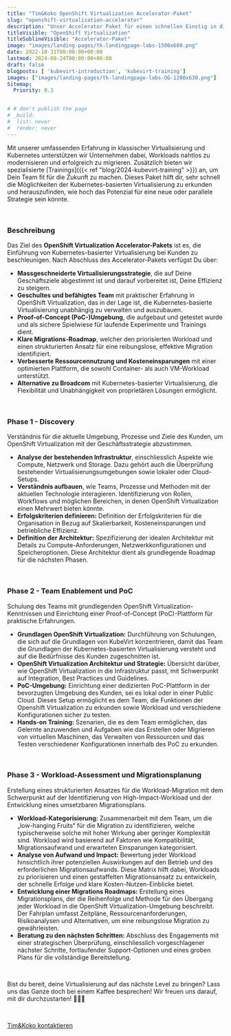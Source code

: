 ```yaml
---
title: "Tim&Koko OpenShift Virtualization Accelerator-Paket"
slug: "openshift-virtualization-accelerator"
description: "Unser Accelerator Paket für einen schnellen Einstig in die OpenShift Virtualization Welt"
titleVisible: "OpenShift Virtualization"
titleSublineVisible: "Accelerator-Paket"
image: "images/landing-pages/tk-landingpage-labs-1500x600.png"
date: 2022-10-31T00:00:00+00:00
lastmod: 2024-08-24T00:00:00+00:00
draft: false
blogposts: [ 'kubevirt-introduction', 'kubevirt-training']
images: ["images/landing-pages/tk-landingpage-labs-OG-1200x630.png"]
Sitemap:
  Priority: 0.3


# # don't publish the page
# _build:
#  list: never
#  render: never
---
```



Mit unserer umfassenden Erfahrung in klassischer Virtualisierung und Kubernetes unterstützen wir Unternehmen dabei, Workloads nahtlos zu modernisieren und erfolgreich zu migrieren. Zusätzlich bieten wir spezialisierte [Trainings]({{< ref "blog/2024-kubevirt-training" >}}) an, um Dein Team fit für die Zukunft zu machen. Dieses Paket hilft dir, sehr schnell die Möglichkeiten der Kubernetes-basierten Virtualisierung zu erkunden und herauszufinden, wie hoch das Potenzial für eine neue oder parallele Strategie sein könnte.

&nbsp;

### Beschreibung

Das Ziel des **OpenShift Virtualization Accelerator-Pakets** ist es, die Einführung von Kubernetes-basierter Virtualisierung bei Kunden zu beschleunigen. Nach Abschluss des Accelerator-Pakets verfügst Du über:

* **Massgeschneiderte Virtualisierungsstrategie**, die auf Deine Geschäftsziele abgestimmt ist und darauf vorbereitet ist, Deine Effizienz zu steigern.
* **Geschultes und befähigtes Team** mit praktischer Erfahrung in OpenShift Virtualization, das in der Lage ist, die Kubernetes-basierte Virtualisierung unabhängig zu verwalten und auszubauen.
* **Proof-of-Concept (PoC-)Umgebung**, die aufgebaut und getestet wurde und als sichere Spielwiese für laufende Experimente und Trainings dient.
* **Klare Migrations-Roadmap**, welcher den priorisierten Workload und einen strukturierten Ansatz für eine reibungslose, effektive Migration identifiziert.
* **Verbesserte Ressourcennutzung und Kosteneinsparungen** mit einer optimierten Plattform, die sowohl Container- als auch VM-Workload unterstützt.
* **Alternative zu Broadcom** mit Kubernetes-basierter Virtualisierung, die Flexibilität und Unabhängigkeit von proprietären Lösungen ermöglicht.

&nbsp;

### Phase 1 - Discovery

Verständnis für die aktuelle Umgebung, Prozesse und Ziele des Kunden, um OpenShift Virtualization mit der Geschäftsstrategie abzustimmen.

* **Analyse der bestehenden Infrastruktur**, einschliesslich Aspekte wie Compute, Netzwerk und Storage. Dazu gehört auch die Überprüfung bestehender Virtualisierungsumgebungen sowie lokaler oder Cloud-Setups.
* **Verständnis aufbauen**, wie Teams, Prozesse und Methoden mit der aktuellen Technologie interagieren. Identifizierung von Rollen, Workflows und möglichen Bereichen, in denen OpenShift Virtualization einen Mehrwert bieten könnte.
* **Erfolgskriterien definieren:** Definition der Erfolgskriterien für die Organisation in Bezug auf Skalierbarkeit, Kosteneinsparungen und betriebliche Effizienz.
* **Definition der Architektur:** Spezifizierung der idealen Architektur mit Details zu Compute-Anforderungen, Netzwerkkonfigurationen und Speicheroptionen. Diese Architektur dient als grundlegende Roadmap für die nächsten Phasen.

&nbsp;

### Phase 2 - Team Enablement und PoC

Schulung des Teams mit grundlegenden OpenShift Virtualization-Kenntnissen und Einrichtung einer Proof-of-Concept (PoC)-Plattform für praktische Erfahrungen.

* **Grundlagen OpenShift Virtualization:** Durchführung von Schulungen, die sich auf die Grundlagen von KubeVirt konzentrieren, damit das Team die Grundlagen der Kubernetes-basierten Virtualisierung versteht und auf die Bedürfnisse des Kunden zugeschnitten ist.
* **OpenShift Virtualization Architektur und Strategie:** Übersicht darüber, wie OpenShift Virtualization in die Infrastruktur passt, mit Schwerpunkt auf Integration, Best Practices und Guidelines.
* **PoC-Umgebung:** Einrichtung einer dedizierten PoC-Plattform in der bevorzugten Umgebung des Kunden, sei es lokal oder in einer Public Cloud. Dieses Setup ermöglicht es dem Team, die Funktionen der Openshift Virtualization zu erkunden sowie Workload und verschiedene Konfigurationen sicher zu testen.
* **Hands-on Training:** Szenarien, die es dem Team ermöglichen, das Gelernte anzuwenden und Aufgaben wie das Erstellen oder Migrieren von virtuellen Maschinen, das Verwalten von Ressourcen und das Testen verschiedener Konfigurationen innerhalb des PoC zu erkunden.

&nbsp;

### Phase 3 - Workload-Assessment und Migrationsplanung

Erstellung eines strukturierten Ansatzes für die Workload-Migration mit dem Schwerpunkt auf der Identifizierung von High-Impact-Workload und der Entwicklung eines umsetzbaren Migrationsplans.

* **Workload-Kategorisierung:** Zusammenarbeit mit dem Team, um die „low-hanging Fruits“ für die Migration zu identifizieren, welche typischerweise solche mit hoher Wirkung aber geringer Komplexität sind. Workload wird basierend auf Faktoren wie Kompatibilität, Migrationsaufwand und erwarteten Einsparungen kategorisiert.
* **Analyse von Aufwand und Impact:** Bewertung jeder Workload hinsichtlich ihrer potenziellen Auswirkungen auf den Betrieb und des erforderlichen Migrationsaufwands. Diese Matrix hilft dabei, Workloads zu priorisieren und einen gestaffelten Migrationsansatz zu entwickeln, der schnelle Erfolge und klare Kosten-Nutzen-Einblicke bietet.
* **Entwicklung einer Migrations Roadmaps:** Erstellung eines Migrationsplans, der die Reihenfolge und Methode für den Übergang jeder Workload in die OpenShift Virtualization-Umgebung beschreibt. Der Fahrplan umfasst Zeitpläne, Ressourcenanforderungen, Risikoanalysen und Alternativen, um eine reibungslose Migration zu gewährleisten.
* **Beratung zu den nächsten Schritten:** Abschluss des Engagements mit einer strategischen Überprüfung, einschliesslich vorgeschlagener nächster Schritte, fortlaufender Support-Optionen und eines groben Plans für die vollständige Bereitstellung.

&nbsp;

Bist du bereit, deine Virtualisierung auf das nächste Level zu bringen? Lass uns das Ganze doch bei einem Kaffee besprechen! Wir freuen uns darauf, mit dir durchzustarten! 🚀🚀🚀

&nbsp;

<a class="btn btn-primary rounded-pill" href="mailto:hallo@tim-koko.ch">Tim&Koko kontaktieren</a>
